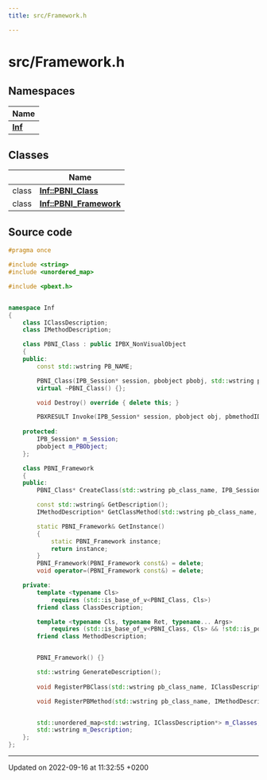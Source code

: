 ```yaml
---
title: src/Framework.h

---
```


# src/Framework.h



## Namespaces

| Name           |
| -------------- |
| **[Inf](/docs/doxygen/Namespaces/namespaceInf.md)**  |

## Classes

|                | Name           |
| -------------- | -------------- |
| class | **[Inf::PBNI_Class](/docs/doxygen/Classes/classInf_1_1PBNI__Class.md)**  |
| class | **[Inf::PBNI_Framework](/docs/doxygen/Classes/classInf_1_1PBNI__Framework.md)**  |




## Source code

```cpp
#pragma once

#include <string>
#include <unordered_map>

#include <pbext.h>


namespace Inf
{
    class IClassDescription;
    class IMethodDescription;

    class PBNI_Class : public IPBX_NonVisualObject
    {
    public:
        const std::wstring PB_NAME;

        PBNI_Class(IPB_Session* session, pbobject pbobj, std::wstring pb_class_name);
        virtual ~PBNI_Class() {};

        void Destroy() override { delete this; }

        PBXRESULT Invoke(IPB_Session* session, pbobject obj, pbmethodID  mid, PBCallInfo* ci) override;
    
    protected:
        IPB_Session* m_Session;
        pbobject m_PBObject;
    };

    class PBNI_Framework
    {
    public:
        PBNI_Class* CreateClass(std::wstring pb_class_name, IPB_Session* session, pbobject pbobj);

        const std::wstring& GetDescription();
        IMethodDescription* GetClassMethod(std::wstring pb_class_name, pbmethodID method_id);

        static PBNI_Framework& GetInstance()
        {
            static PBNI_Framework instance;
            return instance;
        }
        PBNI_Framework(PBNI_Framework const&) = delete;
        void operator=(PBNI_Framework const&) = delete;

    private:
        template <typename Cls>
            requires (std::is_base_of_v<PBNI_Class, Cls>)
        friend class ClassDescription;

        template <typename Cls, typename Ret, typename... Args>
            requires (std::is_base_of_v<PBNI_Class, Cls> && !std::is_pointer_v<Ret> && !std::is_reference_v<Ret> && (!std::is_pointer_v<Args> && ...))
        friend class MethodDescription;


        PBNI_Framework() {}

        std::wstring GenerateDescription();
        
        void RegisterPBClass(std::wstring pb_class_name, IClassDescription* class_desciption);

        void RegisterPBMethod(std::wstring pb_class_name, IMethodDescription* method_description);


        std::unordered_map<std::wstring, IClassDescription*> m_Classes;
        std::wstring m_Description;
    };
};
```


-------------------------------

Updated on 2022-09-16 at 11:32:55 +0200
